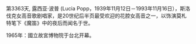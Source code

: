 第3363天, 露西亚·波普 (Lucia Popp，1939年11月12日－1993年11月16日），斯洛伐克女高音歌剧唱家，是20世纪后半页最受欢迎的花腔女高音之一，以饰演莫札特笔下《魔笛》中的夜后而闻名于世。

1965年：國立故宮博物院于台北开幕。

